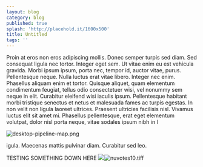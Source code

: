 ```yaml
---
layout: blog
category: blog
published: true
splash: 'http://placehold.it/1600x500'
title: Untitled
tags: ''
---
```


Proin at eros non eros adipiscing mollis. Donec semper turpis sed diam. Sed consequat ligula nec tortor. Integer eget sem. Ut vitae enim eu est vehicula gravida. Morbi ipsum ipsum, porta nec, tempor id, auctor vitae, purus. Pellentesque neque. Nulla luctus erat vitae libero. Integer nec enim. Phasellus aliquam enim et tortor. Quisque aliquet, quam elementum condimentum feugiat, tellus odio consectetuer wisi, vel nonummy sem neque in elit. Curabitur eleifend wisi iaculis ipsum. Pellentesque habitant morbi tristique senectus et netus et malesuada fames ac turpis egestas. In non velit non ligula laoreet ultrices. Praesent ultricies facilisis nisl. Vivamus luctus elit sit amet mi. Phasellus pellentesque, erat eget elementum volutpat, dolor nisl porta neque, vitae sodales ipsum nibh in l

![desktop-pipeline-map.png]({{site.baseurl}}/media/desktop-pipeline-map.png)

igula. Maecenas mattis pulvinar diam. Curabitur sed leo.


TESTING SOMETHING DOWN HERE
![]({{site.baseurl}}/media/nuvotes10.tiff)![nuvotes10.tiff]({{site.baseurl}}/media/nuvotes10.tiff)
